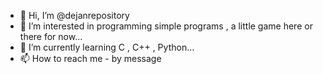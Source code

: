 - 👋 Hi, I’m @dejanrepository
- 👀 I’m interested in programming simple programs , a little game here or there for now...
- 🌱 I’m currently learning C , C++ , Python...
- 📫 How to reach me - by message 

<!---
dejanrepository/dejanrepository is a ✨ special ✨ repository because its `README.md` (this file) appears on your GitHub profile.
You can click the Preview link to take a look at your changes.
--->

